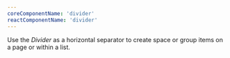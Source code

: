```yaml
---
coreComponentName: 'divider'
reactComponentName: 'divider'
---
```

Use the *Divider* as a horizontal separator to create space or group items on a page or within a list.
